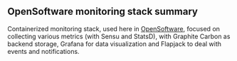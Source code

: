 ## OpenSoftware monitoring stack summary

Containerized monitoring stack, used here in [OpenSoftware][1], focused on collecting various metrics (with Sensu and StatsD), with Graphite Carbon as backend storage, Grafana for data visualization and Flapjack to deal with events and notifications.

[1]: https://github.com/Opensoftware

